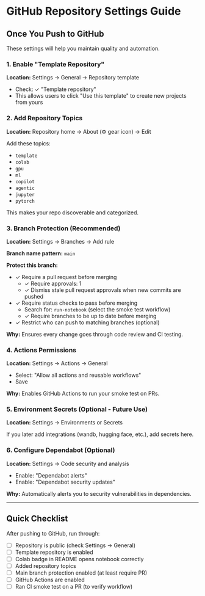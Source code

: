 # GitHub Repository Settings Guide

## Once You Push to GitHub

These settings will help you maintain quality and automation.

### 1. Enable "Template Repository"

**Location:** Settings → General → Repository template

- Check: ✓ "Template repository"
- This allows users to click "Use this template" to create new projects from yours

### 2. Add Repository Topics

**Location:** Repository home → About (⚙️ gear icon) → Edit

Add these topics:
- `template`
- `colab`
- `gpu`
- `ml`
- `copilot`
- `agentic`
- `jupyter`
- `pytorch`

This makes your repo discoverable and categorized.

### 3. Branch Protection (Recommended)

**Location:** Settings → Branches → Add rule

**Branch name pattern:** `main`

**Protect this branch:**
- ✓ Require a pull request before merging
  - ✓ Require approvals: 1
  - ✓ Dismiss stale pull request approvals when new commits are pushed
- ✓ Require status checks to pass before merging
  - Search for: `run-notebook` (select the smoke test workflow)
  - ✓ Require branches to be up to date before merging
- ✓ Restrict who can push to matching branches (optional)

**Why:** Ensures every change goes through code review and CI testing.

### 4. Actions Permissions

**Location:** Settings → Actions → General

- Select: "Allow all actions and reusable workflows"
- Save

**Why:** Enables GitHub Actions to run your smoke test on PRs.

### 5. Environment Secrets (Optional - Future Use)

**Location:** Settings → Environments or Secrets

If you later add integrations (wandb, hugging face, etc.), add secrets here.

### 6. Configure Dependabot (Optional)

**Location:** Settings → Code security and analysis

- Enable: "Dependabot alerts"
- Enable: "Dependabot security updates"

**Why:** Automatically alerts you to security vulnerabilities in dependencies.

---

## Quick Checklist

After pushing to GitHub, run through:

- [ ] Repository is public (check Settings → General)
- [ ] Template repository is enabled
- [ ] Colab badge in README opens notebook correctly
- [ ] Added repository topics
- [ ] Main branch protection enabled (at least require PR)
- [ ] GitHub Actions are enabled
- [ ] Ran CI smoke test on a PR (to verify workflow)
